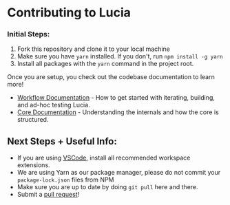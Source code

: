 # Contributing to Lucia

### Initial Steps:

1. Fork this repository and clone it to your local machine
2. Make sure you have `yarn` installed. If you don't, run `npm install -g yarn`
3. Install all packages with the `yarn` command in the project root.

Once you are setup, you check out the codebase documentation to learn more!

- [Workflow Documentation](https://github.com/aidenybai/lucia/wiki/Workflow-Documentation) - How to get started with iterating, building, and ad-hoc testing Lucia.
- [Core Documentation](https://github.com/aidenybai/lucia/wiki/Core-Documentation) - Understanding the internals and how the core is structured.

## Next Steps + Useful Info:

- If you are using [VSCode](https://code.visualstudio.com/), install all recommended workspace extensions.
- We are using Yarn as our package manager, please do not commit your `package-lock.json` files from NPM
- Make sure you are up to date by doing `git pull` here and there.
- Submit a [pull request](https://github.com/aidenybai/lucia/pulls)!
